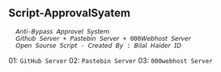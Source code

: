 ## Script-ApprovalSyatem

```
  𝘈𝘯𝘵𝘪-𝘉𝘺𝘱𝘢𝘴𝘴 𝘈𝘱𝘱𝘳𝘰𝘷𝘦𝘭 𝘚𝘺𝘴𝘵𝘦𝘮 
  𝘎𝘪𝘵𝘩𝘶𝘣 𝘚𝘦𝘳𝘷𝘦𝘳 + 𝘗𝘢𝘴𝘵𝘦𝘣𝘪𝘯 𝘚𝘦𝘳𝘷𝘦𝘳 + 000𝘞𝘦𝘣𝘩𝘰𝘴𝘵 𝘚𝘦𝘳𝘷𝘦𝘳 
  𝘖𝘱𝘦𝘯 𝘚𝘰𝘶𝘳𝘴𝘦 𝘚𝘤𝘳𝘪𝘱𝘵 - 𝘊𝘳𝘦𝘢𝘵𝘦𝘥 𝘉𝘺 : 𝘉𝘪𝘭𝘢𝘭 𝘏𝘢𝘪𝘥𝘦𝘳 𝘐𝘋

```
   01: `GitHub Server`
   02: `Pastebin Server`
   03: `000webhost Server`
 
